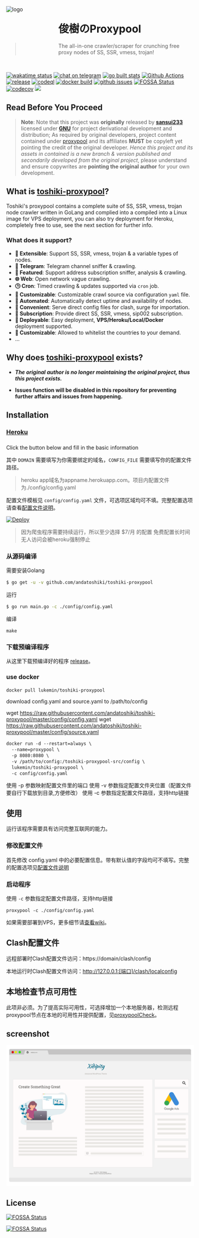 <img src="https://www.unpkg.com/@andatoshiki/toshiki-proxypool-ui@0.0.13/assets/img/toshiki-proxypool-logo@v0.0.13.png" alt="logo" width="140" height="140" align="left" />

<h1>俊樹のProxypool</h1>

> The all-in-one crawler/scraper for crunching free proxy nodes of SS, SSR, vmess, trojan!

<!--
<p align="center">
    <a >simple and fast</a>
    <br />
    <a href="#"><strong>Explore the docs »</strong></a>
    <br />
    <br />
    <a>English</a>
    ·
    <a href="/README.zh-cn.md">简体中文</a>
  </p>

</div>

> The all-in-one crawler/scraper for crunching free proxy nodes of SS, SSR, vmess, trojan!
<!--Automatically crawl SS, SSR, vmess, trojan node info from web, Telegram Channels, and localize/integrate into a web panel for convenient usages.-->

<!-- add translation here later on with href links for easier access -->

<br />

<!-- badges starts -->
[![wakatime status](https://wakatime.com/badge/user/0fcd442a-865e-46f3-a0dd-ed1aa418da6b/project/9e775601-9ce8-4982-a1b8-ac352cf49df8.svg)](https://wakatime.com/badge/user/0fcd442a-865e-46f3-a0dd-ed1aa418da6b/project/9e775601-9ce8-4982-a1b8-ac352cf49df8)
[![chat on telegram](https://img.shields.io/badge/Telegram-@andatoshiki-green?style=flat&logo=telegram)](https://t.me/awesomeandatoshiki)
[![go built stats](https://img.shields.io/github/workflow/status/andatoshiki/toshiki-proxypool/Go?style=flat)](https://github.com/andatoshiki/toshiki-proxypool/actions)
[![Github Actions](https://goreportcard.com/badge/github.com/andatoshiki/toshiki-proxypool)](https://goreportcard.com/report/github.com/andatoshiki/toshiki-proxypool)
[![release](https://img.shields.io/github/release/andatoshiki/toshiki-proxypool/all.svg?style=flat)](https://github.com/andatoshiki/toshiki-proxypool/releases)
[![codeql](https://github.com/andatoshiki/toshiki-proxypool/actions/workflows/codeql-analysis.yml/badge.svg)](https://github.com/andatoshiki/toshiki-proxypool/actions/workflows/codeql-analysis.yml)
[![docker build](https://github.com/andatoshiki/toshiki-proxypool/actions/workflows/docker.yml/badge.svg)](https://github.com/andatoshiki/toshiki-proxypool/actions/workflows/docker.yml)
[![github issues](https://img.shields.io/github/issues/andatoshiki/toshiki-proxypool?label=issues&logo=github)](https://github.com/andatoshiki/toshiki-proxypool/issues)
[![FOSSA Status](https://app.fossa.com/api/projects/git%2Bgithub.com%2Fandatoshiki%2Ftoshiki-proxypool.svg?type=small)](https://app.fossa.com/projects/git%2Bgithub.com%2Fandatoshiki%2Ftoshiki-proxypool?ref=badge_small)
[![codecov](https://codecov.io/gh/andatoshiki/toshiki-proxypool/branch/master/graph/badge.svg?token=X9A19Q2HXS)](https://codecov.io/gh/andatoshiki/toshiki-proxypool)
[![](https://data.jsdelivr.com/v1/package/gh/andatoshiki/toshiki-proxypool-ui/badge)](https://www.jsdelivr.com/package/gh/andatoshiki/toshiki-proxypool-ui)
<!-- badges ends -->

<!-- 这里需要添加目录 -->
## Read Before You Proceed

>**Note**: Note that this project was **originally** released by **[sansui233](https://github.com/Sansui233/proxypool)** licensed under **[GNU](https://www.gnu.org/licenses/licenses.en.html)** for project derivational development and distribution; As required by original developers, project content contained under [proxypool](https://github.com/Sansui233/proxypool) and its affiliates **MUST** be copyleft yet pointing the credit of the original developer. *Hence this project and its assets in contained is a new branch & version published and secondarily developed from the original project*, please understand and ensure copywrites are **pointing the original author** for your own development.

## What is [toshiki-proxypool](https://github.com/andatoshiki/toshiki-proxypool/)?

Toshiki's proxypool contains a complete suite of SS, SSR, vmess, trojan node crawler written in GoLang and complied into a compiled into a Linux image for VPS deployment, you can also try deployment for Heroku, completely free to use, see the next section for further info.

### What does it support?

- **🧩 Extensible**: Support SS, SSR, vmess, trojan & a variable types of nodes.
- **💬 Telegram**: Telegram channel sniffer & crawling.
- **🎲 Featured**: Support address subscription sniffer, analysis & crawling.
- **🌐 Web**: Open network vague crawling.
- **🕒 Cron**: Timed crawling & updates supported via `cron` job.
- **🎨 Customizable**: Customizable crawl source via configuration `yaml` file.
- **🎀 Automated**: Automatically detect uptime and availability of nodes.
- **🎯 Convenient**: Serve direct config files for clash, surge for importation.
- **🔮 Subscription**: Provide direct SS, SSR, vmess, sip002 subscription.
- **🎠 Deployable**: Easy deployment, **VPS/Heroku/Local/Docker** deployment supported.
- **🍔 Customizable**: Allowed to whitelist the countries to your demand.
- ...

## Why does [toshiki-proxypool](https://github.com/andatoshiki/toshiki-proxypool/) exists?

- ***The original author is no longer maintaining the original project, thus this project exists.***

- **Issues function will be disabled in this repository for preventing further affairs and issues from happening.**

## Installation

### [Heroku](https://www.heroku.com/)

### 

Click the button below and fill in the basic information


其中 `DOMAIN` 需要填写为你需要绑定的域名，`CONFIG_FILE` 需要填写你的配置文件路径。
<!-- 机翻建议
Where `DOMAIN` needs to be filled in as the domain name you need to bind, and `CONFIG_FILE` needs to be filled in as the path to your configuration file.
 -->

> heroku app域名为appname.herokuapp.com。项目内配置文件为./config/config.yaml
<!-- 机翻建议
The heroku app domain name is appname.herokuapp.com and the project configuration file is . /config/config.yaml
 -->

配置文件模板见 `config/config.yaml` 文件，可选项区域均可不填。完整配置选项请查看[配置文件说明](https://github.com/andatoshiki/toshiki-proxypool/wiki/%E9%85%8D%E7%BD%AE%E6%96%87%E4%BB%B6%E8%AF%B4%E6%98%8E)。
<!-- 机翻建议
The configuration file template can be found in the `config/config.yaml` file, and the optional fields can be left unfilled. For complete configuration options, see [configuration file description].
 -->


[![Deploy](https://www.herokucdn.com/deploy/button.svg)](https://heroku.com/deploy)

> 因为爬虫程序需要持续运行，所以至少选择 $7/月 的配置
> 免费配置长时间无人访问会被heroku强制停止
<!-- 机翻建议
Because the crawler needs to run continuously, choose at least the $7/month configuration 
The free configuration will be forced to stop by heroku if no one accesses it for a long time
 -->


### 从源码编译

需要安装Golang 

```sh
$ go get -u -v github.com/andatoshiki/toshiki-proxypool
```

运行

```sh
$ go run main.go -c ./config/config.yaml
```

编译

```
make
```

### 下载预编译程序

从这里下载预编译好的程序 [release](https://github.com/andatoshiki/toshiki-proxypool/releases)。

### use docker

```
docker pull lukemin/toshiki-proxypool
```
download config.yaml and source.yaml to /path/to/config

wget https://raw.githubusercontent.com/andatoshiki/toshiki-proxypool/master/config/config.yaml
wget https://raw.githubusercontent.com/andatoshiki/toshiki-proxypool/master/config/source.yaml

```
docker run -d --restart=always \
  --name=proxypool \
  -p 8080:8080 \
  -v /path/to/config:/toshiki-proxypool-src/config \
  lukemin/toshiki-proxypool \
  -c config/config.yaml
```
使用 -p 参数映射配置文件里的端口
使用 -v 参数指定配置文件夹位置（配置文件要自行下载放到目录,方便修改）
使用 -c 参数指定配置文件路径，支持http链接

  
## 使用

运行该程序需要具有访问完整互联网的能力。

### 修改配置文件

首先修改 config.yaml 中的必要配置信息。带有默认值的字段均可不填写。完整的配置选项见[配置文件说明](https://github.com/andatoshiki/toshiki-proxypool/wiki/%E9%85%8D%E7%BD%AE%E6%96%87%E4%BB%B6%E8%AF%B4%E6%98%8E)

### 启动程序

使用 `-c` 参数指定配置文件路径，支持http链接

```shell
proxypool -c ./config/config.yaml
```

如果需要部署到VPS，更多细节请[查看wiki](https://github.com/andatoshiki/toshiki-proxypool/wiki/%E9%83%A8%E7%BD%B2%E5%88%B0VPS-Step-by-Step)。

<!-- 机翻建议
Using
The ability to access the full Internet is required to run the program.

Modifying the configuration file
First modify the necessary configuration information in config.yaml. Any fields with default values can be left blank. See the configuration file description for complete configuration options

Starting the application
Use the -c parameter to specify the path to the configuration file, which supports http links

proxypool -c . /config/config.yaml
If you need to deploy to a VPS, see the wiki for more details.
 -->
## Clash配置文件

远程部署时Clash配置文件访问：https://domain/clash/config

本地运行时Clash配置文件访问：http://127.0.0.1:[端口]/clash/localconfig

## 本地检查节点可用性

此项非必须。为了提高实际可用性，可选择增加一个本地服务器，检测远程proxypool节点在本地的可用性并提供配置，见[proxypoolCheck](https://github.com/andatoshiki/toshiki-proxypoolCheck)。

<!-- 机翻建议
Select another target language
Clash configuration file
Clash configuration file access when deployed remotely: https://domain/clash/config

Local runtime Clash configuration file access: http://127.0.0.1:[port]/clash/localconfig

Check node availability locally
This item is not required. To improve actual availability, an optional local server can be added to check the local availability of remote proxypool nodes and provide configuration, see proxypoolCheck
 -->

## screenshot
![](https://raw.githubusercontent.com/othneildrew/Best-README-Template/master/images/screenshot.png)

## License
[![FOSSA Status](https://app.fossa.com/api/projects/git%2Bgithub.com%2Fandatoshiki%2Ftoshiki-proxypool.svg?type=shield)](https://app.fossa.com/projects/git%2Bgithub.com%2Fandatoshiki%2Ftoshiki-proxypool?ref=badge_shield)

[![FOSSA Status](https://app.fossa.com/api/projects/git%2Bgithub.com%2Fandatoshiki%2Ftoshiki-proxypool.svg?type=large)](https://app.fossa.com/projects/git%2Bgithub.com%2Fandatoshiki%2Ftoshiki-proxypool?ref=badge_large)
